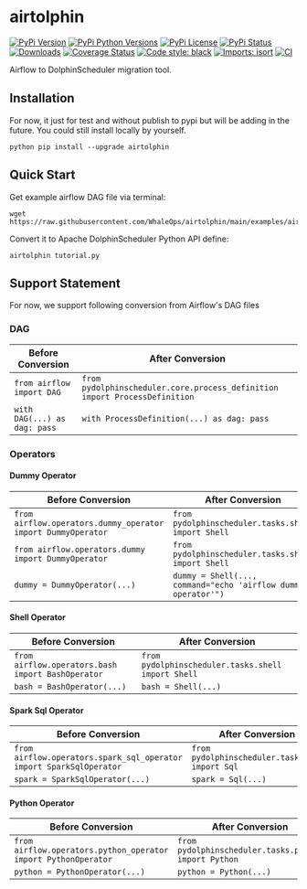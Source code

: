 # airtolphin

[![PyPi Version](https://img.shields.io/pypi/v/airtolphin.svg?style=flat-square&logo=PyPi)](https://pypi.org/project/airtolphin/)
[![PyPi Python Versions](https://img.shields.io/pypi/pyversions/airtolphin.svg?style=flat-square&logo=python)](https://pypi.org/project/airtolphin/)
[![PyPi License](https://img.shields.io/:license-Apache%202-blue.svg?style=flat-square)](https://raw.githubusercontent.com/WhaleOps/airtolphin/main/LICENSE)
[![PyPi Status](https://img.shields.io/pypi/status/airtolphin.svg?style=flat-square)](https://pypi.org/project/airtolphin/)
[![Downloads](https://pepy.tech/badge/airtolphin/month)](https://pepy.tech/project/airtolphin)
[![Coverage Status](https://img.shields.io/codecov/c/github/WhaleOps/airtolphin/main.svg?style=flat-square)](https://codecov.io/github/WhaleOps/airtolphin?branch=main)
[![Code style: black](https://img.shields.io/badge/code%20style-black-000000.svg?style=flat-square)](https://github.com/psf/black)
[![Imports: isort](https://img.shields.io/badge/%20imports-isort-%231674b1?style=flat-square&labelColor=ef8336)](https://pycqa.github.io/isort)
[![CI](https://github.com/WhaleOps/airtolphin/actions/workflows/ci.yaml/badge.svg)](https://github.com/WhaleOps/airtolphin/actions/workflows/ci.yaml)

Airflow to DolphinScheduler migration tool.

## Installation

For now, it just for test and without publish to pypi but will be adding in the future.
You could still install locally by yourself.

```shell
python pip install --upgrade airtolphin
```

## Quick Start

Get example airflow DAG file via terminal:

```shell
wget https://raw.githubusercontent.com/WhaleOps/airtolphin/main/examples/airflow/tutorial.py
```

Convert it to Apache DolphinScheduler Python API define:

```shell
airtolphin tutorial.py
```

## Support Statement

For now, we support following conversion from Airflow's DAG files

### DAG

| Before Conversion | After Conversion |
| ----- | ----- |
| `from airflow import DAG` | `from pydolphinscheduler.core.process_definition import ProcessDefinition` |
| `with DAG(...) as dag: pass` | `with ProcessDefinition(...) as dag: pass` |

### Operators

#### Dummy Operator

| Before Conversion | After Conversion |
| ----- | ----- |
| `from airflow.operators.dummy_operator import DummyOperator` | `from pydolphinscheduler.tasks.shell import Shell` |
| `from airflow.operators.dummy import DummyOperator` | `from pydolphinscheduler.tasks.shell import Shell` |
| `dummy = DummyOperator(...)` | `dummy = Shell(..., command="echo 'airflow dummy operator'")` |

#### Shell Operator

| Before Conversion | After Conversion |
| ----- | ----- |
| `from airflow.operators.bash import BashOperator` | `from pydolphinscheduler.tasks.shell import Shell` |
| `bash = BashOperator(...)` | `bash = Shell(...)` |

#### Spark Sql Operator

| Before Conversion | After Conversion |
| ----- | ----- |
| `from airflow.operators.spark_sql_operator import SparkSqlOperator` | `from pydolphinscheduler.tasks.sql import Sql` |
| `spark = SparkSqlOperator(...)` | `spark = Sql(...)` |

#### Python Operator

| Before Conversion                                              | After Conversion                                     |
|----------------------------------------------------------------|------------------------------------------------------|
| `from airflow.operators.python_operator import PythonOperator` | `from pydolphinscheduler.tasks.python import Python` |
| `python = PythonOperator(...)`                                 | `python = Python(...)`                               |
